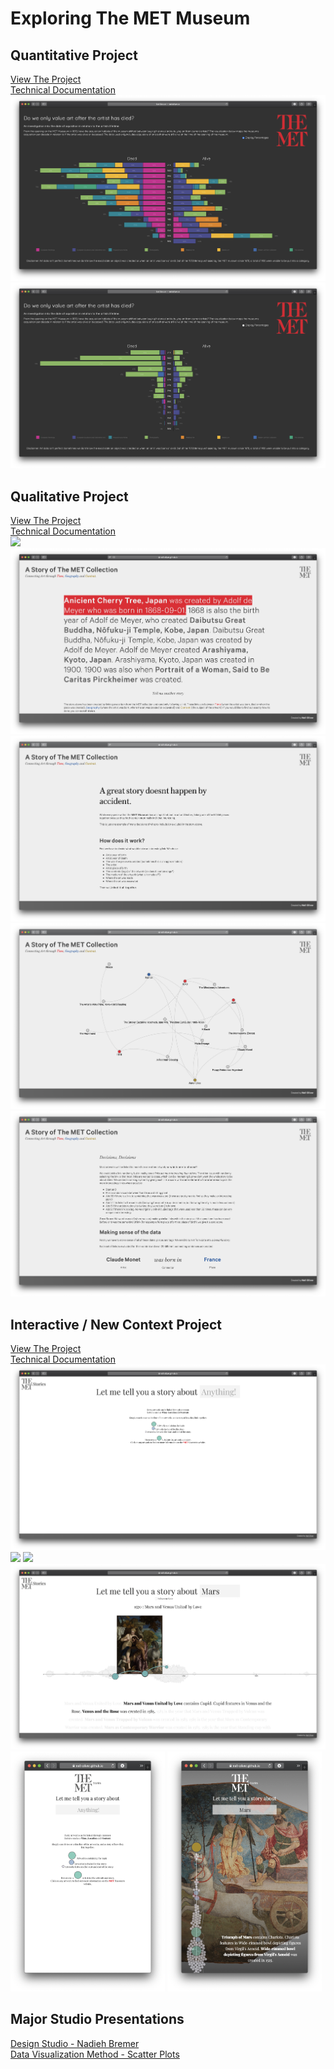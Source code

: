 # Exploring The MET Museum
## Quantitative Project
[View The Project](http://neiloliver.co/design/MET/)  
[Technical Documentation](https://github.com/neil-oliver/Major-Studio-1/tree/master/Quantitative-Design)  
![](./Images/Quantitative-2.png)
![](./Images/Quantitative-1.png)

## Qualitative Project
[View The Project](https://neil-oliver.github.io/Major-Studio-1/Qualitative-Design/)  
[Technical Documentation](https://github.com/neil-oliver/Major-Studio-1/tree/master/Qualitative-Design)  
![](./Images/story-video-1.gif)
![](./Images/story-1.png)
![](./Images/story-2.png)
![](./Images/story-3.png)
![](./Images/story-4.png)

## Interactive  / New Context Project
[View The Project](https://neil-oliver.github.io/Major-Studio-1/New-Context/)  
[Technical Documentation](https://github.com/neil-oliver/Major-Studio-1/tree/master/New-Context)  
![](./Images/timeline-1.png)
![](./Images/timeline-2.png)
![](./Images/timeline-fullscreen.png)
![](./Images/timeline-hover.png)
<img src='./Images/timeline-mobile-1.png' width='49%'>
<img src='./Images/timeline-mobile-2.png' width='49%'>

## Major Studio Presentations
[Design Studio - Nadieh Bremer](https://github.com/neil-oliver/Major-Studio-1/tree/master/Design-Studio)  
[Data Visualization Method - Scatter Plots](https://github.com/neil-oliver/Major-Studio-1/tree/master/DV-Method)